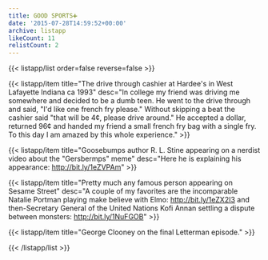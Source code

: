 ```yaml
---
title: GOOD SPORTS➕
date: '2015-07-28T14:59:52+00:00'
archive: listapp
likeCount: 11
relistCount: 2
---
```


{{< listapp/list order=false reverse=false >}}

   {{< listapp/item title="The drive through cashier at Hardee's in West Lafayette Indiana ca 1993"
      desc="In college my friend was driving me somewhere and decided to be a dumb teen. He went to the drive through and said, \"I'd like one french fry please.\" Without skipping a beat the cashier said \"that will be 4¢, please drive around.\" He accepted a dollar, returned 96¢ and handed my friend a small french fry bag with a single fry. To this day I am amazed by this whole experience." >}}

   {{< listapp/item title="Goosebumps author R. L. Stine appearing on a nerdist video about the \"Gersbermps\" meme"
      desc="Here he is explaining his appearance: http://bit.ly/1eZVPAm" >}}

   {{< listapp/item title="Pretty much any famous person appearing on Sesame Street"
      desc="A couple of my favorites are the incomparable Natalie Portman playing make believe with Elmo: http://bit.ly/1eZX2I3 and then-Secretary General of the United Nations Kofi Annan settling a dispute between monsters: http://bit.ly/1NuFGOB" >}}

   {{< listapp/item title="George Clooney on the final Letterman episode." >}}

{{< /listapp/list >}}
